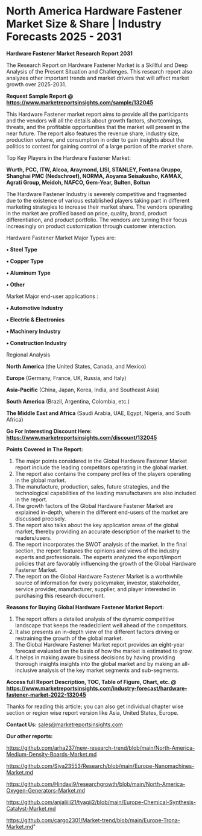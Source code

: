 # North America Hardware Fastener Market Size & Share | Industry Forecasts 2025 - 2031

<strong>Hardware Fastener Market Research Report 2031</strong>

The Research Report on Hardware Fastener Market is a Skillful and Deep Analysis of the Present Situation and Challenges. This research report also analyzes other important trends and market drivers that will affect market growth over 2025-2031.

<strong>Request Sample Report @ <a href=https://www.marketreportsinsights.com/sample/132045>https://www.marketreportsinsights.com/sample/132045</a></strong>

This Hardware Fastener market report aims to provide all the participants and the vendors will all the details about growth factors, shortcomings, threats, and the profitable opportunities that the market will present in the near future. The report also features the revenue share, industry size, production volume, and consumption in order to gain insights about the politics to contest for gaining control of a large portion of the market share.

Top Key Players in the Hardware Fastener Market:

<strong>Wurth, PCC, ITW, Alcoa, Araymond, LISI, STANLEY, Fontana Gruppo, Shanghai PMC (Nedschroef), NORMA, Aoyama Seisakusho, KAMAX, Agrati Group, Meidoh, NAFCO, Gem-Year, Bulten, Boltun</strong>

The Hardware Fastener Industry is severely competitive and fragmented due to the existence of various established players taking part in different marketing strategies to increase their market share. The vendors operating in the market are profiled based on price, quality, brand, product differentiation, and product portfolio. The vendors are turning their focus increasingly on product customization through customer interaction.

Hardware Fastener Market Major Types are:

<strong>• Steel Type

• Copper Type

• Aluminum Type

• Other</strong>

Market Major end-user applications :

<strong>• Automotive Industry

• Electric & Electronics

• Machinery Industry

• Construction Industry</strong>

Regional Analysis

</u><strong><b>North America</b></strong> (the United States, Canada, and Mexico)

<strong><b>Europe </b></strong>(Germany, France, UK, Russia, and Italy)

<strong><b>Asia-Pacific</b></strong> (China, Japan, Korea, India, and Southeast Asia)

<strong><b>South America</b></strong> (Brazil, Argentina, Colombia, etc.)

<strong><b>The Middle East and Africa</b></strong> (Saudi Arabia, UAE, Egypt, Nigeria, and South Africa)

<strong>Go For Interesting Discount Here: <a href=https://www.marketreportsinsights.com/discount/132045>https://www.marketreportsinsights.com/discount/132045</a></strong>

<strong>Points Covered in The Report:</strong>
<ol>
  <li>The major points considered in the Global Hardware Fastener Market report include the leading competitors operating in the global market.</li>
  <li>The report also contains the company profiles of the players operating in the global market.</li>
  <li>The manufacture, production, sales, future strategies, and the technological capabilities of the leading manufacturers are also included in the report.</li>
  <li>The growth factors of the Global Hardware Fastener Market are explained in-depth, wherein the different end-users of the market are discussed precisely.</li>
  <li>The report also talks about the key application areas of the global market, thereby providing an accurate description of the market to the readers/users.</li>
  <li>The report incorporates the SWOT analysis of the market. In the final section, the report features the opinions and views of the industry experts and professionals. The experts analyzed the export/import policies that are favorably influencing the growth of the Global Hardware Fastener Market.</li>
  <li>The report on the Global Hardware Fastener Market is a worthwhile source of information for every policymaker, investor, stakeholder, service provider, manufacturer, supplier, and player interested in purchasing this research document.</li>
</ol>
<strong>Reasons for Buying Global Hardware Fastener Market Report:</strong>

<ol>
  <li>The report offers a detailed analysis of the dynamic competitive landscape that keeps the reader/client well ahead of the competitors.</li>
  <li>It also presents an in-depth view of the different factors driving or restraining the growth of the global market.</li>
  <li>The Global Hardware Fastener Market report provides an eight-year forecast evaluated on the basis of how the market is estimated to grow.</li>
  <li>It helps in making aware business decisions by having providing thorough insights insights into the global market and by making an all-inclusive analysis of the key market segments and sub-segments.</li>
</ol>
<strong>Access full Report Description, TOC, Table of Figure, Chart, etc. @ <a href=https://www.marketreportsinsights.com/industry-forecast/hardware-fastener-market-2022-132045>https://www.marketreportsinsights.com/industry-forecast/hardware-fastener-market-2022-132045</a></strong>


Thanks for reading this article; you can also get individual chapter wise section or region wise report version like Asia, United States, Europe.

<strong>Contact Us:</strong>
sales@marketreportsinsights.com

<strong>Our other reports:</strong>

<a href=https://github.com/arha237/new-research-trend/blob/main/North-America-Medium-Density-Boards-Market.md>https://github.com/arha237/new-research-trend/blob/main/North-America-Medium-Density-Boards-Market.md</a>

<a href=https://github.com/Siya23553/Research/blob/main/Europe-Nanomachines-Market.md>https://github.com/Siya23553/Research/blob/main/Europe-Nanomachines-Market.md</a>

<a href=https://github.com/Hindavi9/researchgrowth/blob/main/North-America-Oxygen-Generators-Market.md>https://github.com/Hindavi9/researchgrowth/blob/main/North-America-Oxygen-Generators-Market.md</a>

<a href=https://github.com/anjaliiii21/tyagii2/blob/main/Europe-Chemical-Synthesis-Catalyst-Market.md>https://github.com/anjaliiii21/tyagii2/blob/main/Europe-Chemical-Synthesis-Catalyst-Market.md</a>

<a href=https://github.com/cargo2301/Market-trend/blob/main/Europe-Trona-Market.md>https://github.com/cargo2301/Market-trend/blob/main/Europe-Trona-Market.md</a>"
